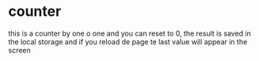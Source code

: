 # counter
this is a counter by one o one and you can reset to 0, the result is saved in the local storage and if you reload de page te last value will appear in the screen

